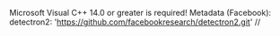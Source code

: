 Microsoft Visual C++ 14.0 or greater is required!
Metadata (Facebook): detectron2: 'https://github.com/facebookresearch/detectron2.git'
//

